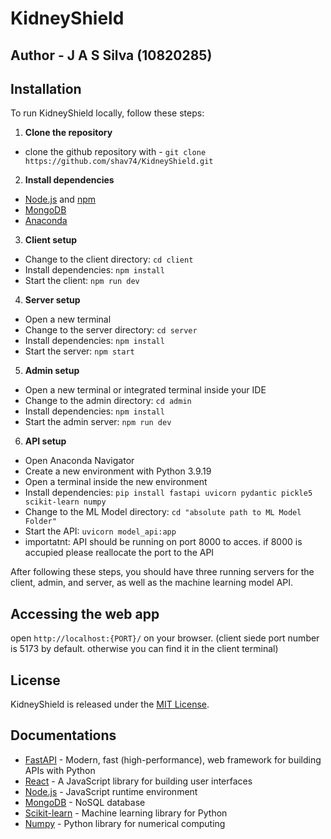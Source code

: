 # KidneyShield

## Author - J A S Silva (10820285)

## Installation

To run KidneyShield locally, follow these steps:

1. **Clone the repository**
 - clone the github repository with - `git clone https://github.com/shav74/KidneyShield.git`

2. **Install dependencies**
- [Node.js](https://nodejs.org/) and [npm](https://www.npmjs.com/)
- [MongoDB](https://www.mongodb.com/)
- [Anaconda](https://www.anaconda.com/products/distribution)

3. **Client setup**
- Change to the client directory: `cd client`
- Install dependencies: `npm install`
- Start the client: `npm run dev`

4. **Server setup**
- Open a new terminal
- Change to the server directory: `cd server`
- Install dependencies: `npm install`
- Start the server: `npm start`

5. **Admin setup**
- Open a new terminal or integrated terminal inside your IDE
- Change to the admin directory: `cd admin`
- Install dependencies: `npm install`
- Start the admin server: `npm run dev`

6. **API setup**
- Open Anaconda Navigator
- Create a new environment with Python 3.9.19
- Open a terminal inside the new environment
- Install dependencies: `pip install fastapi uvicorn pydantic pickle5 scikit-learn numpy`
- Change to the ML Model directory: `cd "absolute path to ML Model Folder"`
- Start the API: `uvicorn model_api:app`
- importatnt: API should be running on port 8000 to acces. if 8000 is accupied please reallocate the port to the API

After following these steps, you should have three running servers for the client, admin, and server, as well as the machine learning model API.

## Accessing the web app
open `http://localhost:{PORT}/` on your browser. (client siede port number is 5173 by default. otherwise you can find it in the client terminal)

## License

KidneyShield is released under the [MIT License](LICENSE).

## Documentations

- [FastAPI](https://fastapi.tiangolo.com/) - Modern, fast (high-performance), web framework for building APIs with Python
- [React](https://reactjs.org/) - A JavaScript library for building user interfaces
- [Node.js](https://nodejs.org/) - JavaScript runtime environment
- [MongoDB](https://www.mongodb.com/) - NoSQL database
- [Scikit-learn](https://scikit-learn.org/) - Machine learning library for Python
- [Numpy](https://numpy.org/) - Python library for numerical computing
